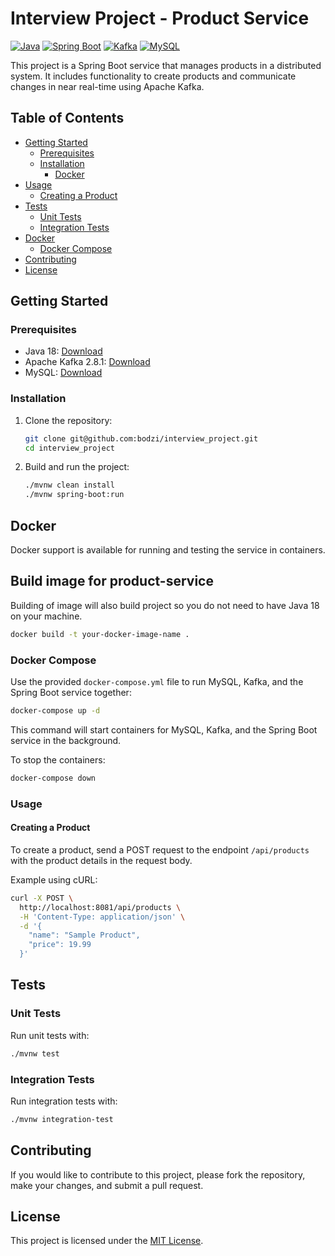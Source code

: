 
# Interview Project - Product Service

[![Java](https://img.shields.io/badge/Java-18-blue)](https://openjdk.java.net/projects/jdk/18/)
[![Spring Boot](https://img.shields.io/badge/Spring%20Boot-3.1.5-green)](https://spring.io/projects/spring-boot)
[![Kafka](https://img.shields.io/badge/Apache%20Kafka-2.8.1-red)](https://kafka.apache.org/)
[![MySQL](https://img.shields.io/badge/MySQL-latest-orange)](https://www.mysql.com/)

This project is a Spring Boot service that manages products in a distributed system. It includes functionality to create products and communicate changes in near real-time using Apache Kafka.

## Table of Contents

- [Getting Started](#getting-started)
  - [Prerequisites](#prerequisites)
  - [Installation](#installation)
    - [Docker](#docker)
- [Usage](#usage)
  - [Creating a Product](#creating-a-product)
- [Tests](#tests)
  - [Unit Tests](#unit-tests)
  - [Integration Tests](#integration-tests)
- [Docker](#docker-1)
  - [Docker Compose](#docker-compose)
- [Contributing](#contributing)
- [License](#license)

## Getting Started

### Prerequisites

- Java 18: [Download](https://openjdk.java.net/projects/jdk/18/)
- Apache Kafka 2.8.1: [Download](https://kafka.apache.org/downloads)
- MySQL: [Download](https://www.mysql.com/downloads/)

### Installation

1. Clone the repository:

   ```bash
   git clone git@github.com:bodzi/interview_project.git
   cd interview_project
   ```

2. Build and run the project:

   ```bash
   ./mvnw clean install
   ./mvnw spring-boot:run
   ```


## Docker

Docker support is available for running and testing the service in containers.

## Build image for product-service

Building of image will also build project so you do not need to have Java 18 on your machine.

```bash
docker build -t your-docker-image-name .
```

### Docker Compose

Use the provided `docker-compose.yml` file to run MySQL, Kafka, and the Spring Boot service together:

```bash
docker-compose up -d
```

This command will start containers for MySQL, Kafka, and the Spring Boot service in the background.

To stop the containers:

```bash
docker-compose down
```

### Usage

#### Creating a Product

To create a product, send a POST request to the endpoint `/api/products` with the product details in the request body.

Example using cURL:

```bash
curl -X POST \
  http://localhost:8081/api/products \
  -H 'Content-Type: application/json' \
  -d '{
    "name": "Sample Product",
    "price": 19.99
  }'
```

## Tests

### Unit Tests

Run unit tests with:

```bash
./mvnw test
```

### Integration Tests

Run integration tests with:

```bash
./mvnw integration-test
```


## Contributing

If you would like to contribute to this project, please fork the repository, make your changes, and submit a pull request.

## License

This project is licensed under the [MIT License](LICENSE).

